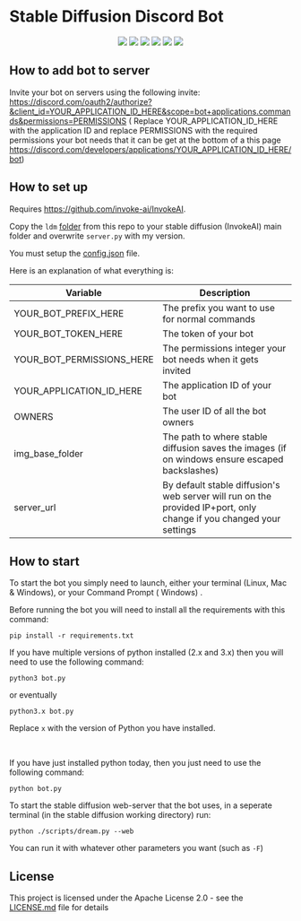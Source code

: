 # Stable Diffusion Discord Bot

<p align="center">
  <a href="//github.com/CaptainStabs/stable_diffusion_bot/releases"><img src="https://img.shields.io/github/v/release/kkrypt0nn/Python-Discord-Bot-Template"></a>
  <a href="//github.com/CaptainStabs/stable_diffusion_bot/commits/main"><img src="https://img.shields.io/github/last-commit/kkrypt0nn/Python-Discord-Bot-Template"></a>
  <a href="//github.com/CaptainStabs/stable_diffusion_bot/releases"><img src="https://img.shields.io/github/downloads/CaptainStabs/stable_diffusion_bot/total"></a>
  <a href="//github.com/CaptainStabs/stable_diffusion_bot/blob/main/LICENSE.md"><img src="https://img.shields.io/github/license/kkrypt0nn/Python-Discord-Bot-Template"></a>
  <a href="//github.com/CaptainStabs/stable_diffusion_bot/"><img src="https://img.shields.io/github/languages/code-size/kkrypt0nn/Python-Discord-Bot-Template"></a>
  <a href="//github.com/CaptainStabs/stable_diffusion_bot/issues"><img src="https://img.shields.io/github/issues-raw/kkrypt0nn/Python-Discord-Bot-Template"></a>
</p>

## How to add bot to server
Invite your bot on servers using the following invite: 
https://discord.com/oauth2/authorize?&client_id=YOUR_APPLICATION_ID_HERE&scope=bot+applications.commands&permissions=PERMISSIONS ( Replace YOUR_APPLICATION_ID_HERE with the application ID and replace PERMISSIONS with the required permissions your bot needs that it can be get at the bottom of a this page https://discord.com/developers/applications/YOUR_APPLICATION_ID_HERE/bot)

## How to set up

Requires https://github.com/invoke-ai/InvokeAI.

Copy the `ldm` [folder](ldm) from this repo to your stable diffusion (InvokeAI) main folder and overwrite `server.py` with my version.

You must setup the [config.json](config.json) file.

Here is an explanation of what everything is:

| Variable                  | Description                                                           |
| ------------------------- | ----------------------------------------------------------------------|
| YOUR_BOT_PREFIX_HERE      | The prefix you want to use for normal commands                        |
| YOUR_BOT_TOKEN_HERE       | The token of your bot                                                 |
| YOUR_BOT_PERMISSIONS_HERE | The permissions integer your bot needs when it gets invited           |
| YOUR_APPLICATION_ID_HERE  | The application ID of your bot                                        |
| OWNERS                    | The user ID of all the bot owners                                     |
| img_base_folder           | The path to where stable diffusion saves the images (if on windows ensure escaped backslashes) |
| server_url                | By default stable diffusion's web server will run on the provided IP+port, only change if you changed your settings |


## How to start

To start the bot you simply need to launch, either your terminal (Linux, Mac & Windows), or your Command Prompt (
Windows)
.

Before running the bot you will need to install all the requirements with this command:

```
pip install -r requirements.txt
```

If you have multiple versions of python installed (2.x and 3.x) then you will need to use the following command:

```
python3 bot.py
```

or eventually

```
python3.x bot.py
```
Replace `x` with the version of Python you have installed.

<br>

If you have just installed python today, then you just need to use the following command:

```
python bot.py
```

To start the stable diffusion web-server that the bot uses, in a seperate terminal (in the stable diffusion working directory) run:
```
python ./scripts/dream.py --web
```

You can run it with whatever other parameters you want (such as `-F`)

## License

This project is licensed under the Apache License 2.0 - see the [LICENSE.md](LICENSE.md) file for details
